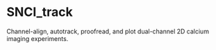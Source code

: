 # SNCI_track
Channel-align, autotrack, proofread, and plot dual-channel 2D calcium imaging experiments.
